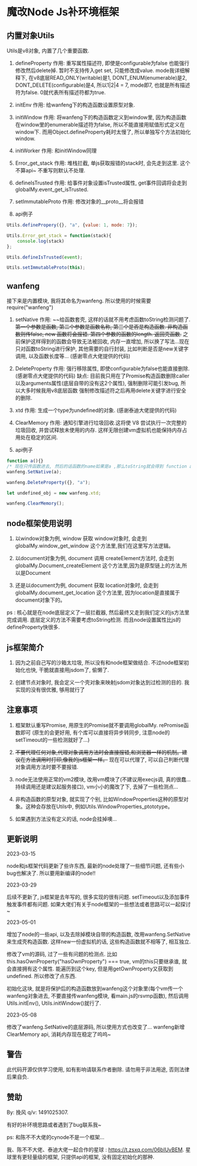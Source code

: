 # 魔改Node Js补环境框架

## 内置对象Utils

Utils是v8对象, 内置了几个重要函数.

1. defineProperty
作用: 重写属性描述符, 即使是configurable为false 也能强行修改然后delete掉. 暂时不支持传入get set, 只能修改成value. mode我详细解释下,
在v8底层READ_ONLY(writable)是1, DONT_ENUM(enumerable)是2, DONT_DELETE(configurable)是4, 
所以1|2|4 = 7, mode即7, 也就是所有描述符为false. 0就代表所有描述符都为true.

2. initEnv
作用: 给wanfeng下的构造函数设置原型对象.

3. initWindow
作用: 将wanfeng下的构造函数定义到window里, 因为构造函数在window里的enumerable描述符为false, 所以不能直接用赋值形式定义在window下. 而用Object.defineProperty耗时太慢了, 所以单独写个方法初始化window.

4. initWorker
作用: 和initWindow同理

5. Error_get_stack
作用: 堆栈拦截, 单js获取报错的stack时, 会先走到这里. 这个不算api~ 不重写则默认不处理.

6. defineIsTrusted
作用: 给事件对象设置isTrusted属性, get事件回调将会走到globalMy.event_get_isTrusted.

7. setImmutableProto
作用: 修改对象的__proto__将会报错

8. api例子
```javascript
Utils.definePropery({}, "a", {value: 1, mode: 7});
```
```javascript
Utils.Error_get_stack = function(stack){
    console.log(stack)
};
```
```javascript
Utils.defineIsTrusted(event);
```
```javascript
Utils.setImmutableProto(this);
```

## wanfeng
接下来是内置模块, 我将其命名为wanfeng. 
所以使用的时候需要require("wanfeng")

1. setNative
作用: ~~给函数套壳, 这样的话就不用考虑函数toString检测问题了.
~~第一个参数是函数, 第二个参数是函数名称, 第三个是否是构造函数. 非构造函数则传false, new 函数将会报错.
第四个参数的函数的length. 返回壳函数.~~
之前保护这样得到的函数会导致无法被回收, 内存一直增加, 所以换了写法...现在只对函数toString进行保护, 其他需要的自行封装, 比如判断是否是new关键字调用, 以及函数长度等... (感谢零点大佬提供的代码) 

2. DeleteProperty
作用: 强行移除属性, 即使configurable为false也能直接删除. (感谢零点大佬提供的代码)
缺点: 目前我只用在了Promise构造函数删除caller以及arguments属性(底层自带的没有这2个属性), 强制删除可能引发bug, 所以大多时候我用v8底层函数
强制修改描述符之后再用delete关键字进行安全的删除.

3. xtd
作用: 生成一个type为undefined的对象. (感谢泰迪大佬提供的代码)

4. ClearMemory
作用: 通知引擎进行垃圾回收.这将使 V8 尝试执行一次完整的垃圾回收, 并尝试释放未使用的内存. 这样无限创建vm虚拟机也能保持内存占用处在稳定的区间.


4. api例子
```javascript
function a(){}
/* 现在只传函数进去, 然后的话函数的name如果是a ,那么toString就会得到 function a(){ [native code] } */
wanfeng.SetNative(a);
```
```javascript
wanfeng.DeleteProperty({}, "a");
```
```javascript
let undefined_obj = new wanfeng.xtd;
```
```javascript
wanfeng.ClearMemory();
```

## node框架使用说明

1. 以window对象为例, window 获取 window对象时, 会走到 globalMy.window_get_window 这个方法里,我们在这里写方法逻辑。

2. 以document对象为例, document 调用 createElement方法时, 会走到 globalMy.Document_createElement 这个方法里,因为是原型链上的方法,所以是Document

3. 还是以document为例, document 获取 location对象时, 会走到 globalMy.document_get_location 这个方法里, 因为location是直接属于document对象下的。

ps : 核心就是在node底层定义了一层拦截器, 然后最终又走到我们定义的js方法里完成调用. 底层定义的方法不需要考虑toString检测. 而且node设置属性比js的defineProperty快很多.
 
## js框架简介

1. 因为之前自己写的沙箱太垃圾, 所以没有和node框架做结合. 不过node框架初始化也快, 干脆就直接用jsdom了, 偷懒了. 

2. 创建节点对象时, 我会定义一个壳对象来映射jsdom对象达到过检测的目的. 我实现的没有很优雅, 够用就行了

## 注意事项

1. 框架默认重写Promise, 用原生的Promise就不要调用globalMy. rePromise函数即可 (原生的会更好用, 有个库可以直接将异步转同步, 注意node的setTimeout的一些检测就好了...)

2. ~~不要代理任何对象,代理对象调用方法时会直接报错,和浏览器一样的机制。建议在方法调用时打印,像我的js框架一样。~~ 现在可以代理了, 可以自己判断代理对象调用方法时要不要报错.

3. node无法使用正常的vm2模块, 改用vm模块了(不建议用execjs调, 真的很蠢... 持续调用还是建议起服务接口), vm小小的魔改了下, 去掉了一些检测点...

4. 非构造函数的原型对象, 就实现了个别, 比如WindowProperties这种的原型对象。这种会存放在Utils中, 例如Utils.WindowProperties_ptototype。

5. 如果遇到方法没有定义的话, node会挂掉噢...


## 更新说明

2023-03-15

node和js框架代码更新了些许东西, 最新的node处理了一些细节问题, 还有些小bug也解决了. 
所以要用新编译的node!! 

2023-03-29

后续不更新了, js框架是去年写的, 很多实现的很有问题. setTimeout以及添加事件触发事件都有问题. 如果大佬们有关于node框架的一些想法或者思路可以一起探讨~

2023-05-01

增加了node的一些api, 以及去除掉模块自带的构造函数, 改用wanfeng.SetNative来生成壳构造函数. 这样new一份虚拟机的话, 这些构造函数就不相等了, 相互独立.

修改了vm的源码, 过了一些有问题的检测点. 比如this.hasOwnProperty("hasOwnProperty") === true, vm的this只要继承谁, 就会直接拥有这个属性. 能遍历到这个key, 但是用getOwnProperty又获取到undefined. 所以修改了点东西.

初始化这块, 就是将保护后的构造函数放到wanfeng这个对象里(每个vm传一个wanfeng对象进去, 不要直接传wanfeng模块, 看main.js的rsvmp函数), 然后调用Utils.initEnv(), Utils.initWindow()就行了.

2023-05-08

修改了wanfeng.SetNative的底层源码, 所以使用方式也改变了... wanfeng新增ClearMemory api, 消耗内存现在稳定了呜呜~ 

## 警告

此代码开源仅供学习使用, 如有影响请联系作者删除. 请勿用于非法用途, 否则法律后果自负.


## 赞助

By: 挽风  q/v: 1491025307. 

有好的补环境思路或者遇到了bug联系我~

ps: 和陈不不大佬的cynode不是一个框架...

我、陈不不大佬、泰迪大佬一起合作的星球 : https://t.zsxq.com/06bIUvBEM. 星球里有更轻量级的框架, 只提供api的框架, 没有固定初始化的那种.
